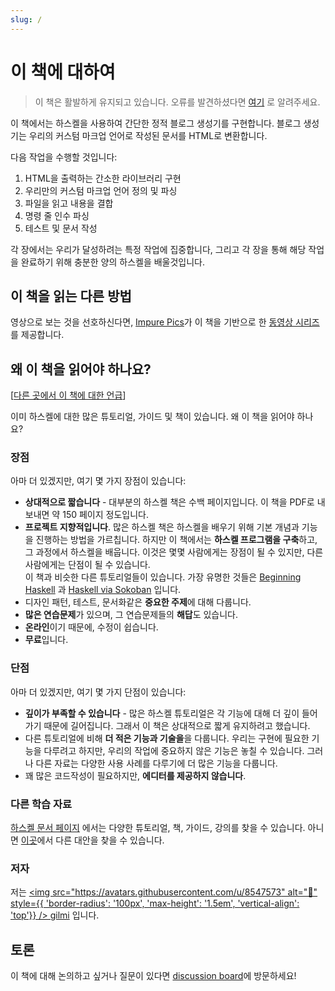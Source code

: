 ```yaml
---
slug: /
---
```


# 이 책에 대하여

> 이 책은 활발하게 유지되고 있습니다. 오류를 발견하셨다면 [여기](https://github.com/soupi/learn-haskell-blog-generator/issues) 로 알려주세요.

<!--
<div style="text-align: center">
  <img src="book-logo-transparent.png" alt="book logo" style="max-width: 40%">
</div>
-->

이 책에서는 하스켈을 사용하여 간단한 정적 블로그 생성기를 구현합니다.
블로그 생성기는 우리의 커스텀 마크업 언어로 작성된 문서를 HTML로 변환합니다.

다음 작업을 수행할 것입니다:

1. HTML을 출력하는 간소한 라이브러리 구현
2. 우리만의 커스텀 마크업 언어 정의 및 파싱
3. 파일을 읽고 내용을 결합
4. 명령 줄 인수 파싱
5. 테스트 및 문서 작성

각 장에서는 우리가 달성하려는 특정 작업에 집중합니다,
그리고 각 장을 통해 해당 작업을 완료하기 위해 충분한 양의 하스켈을 배울것입니다.

## 이 책을 읽는 다른 방법

영상으로 보는 것을 선호하신다면, [Impure Pics](https://impurepics.com)가 이 책을 기반으로 한
[동영상 시리즈](https://www.youtube.com/watch?v=ZL0qExCnO8g&list=PLxn_Aq3QlOQcXoHWdzxnnuGlGWNXJg43R&index=1)
를 제공합니다.

## 왜 이 책을 읽어야 하나요?

[[다른 곳에서 이 책에 대한 언급](https://github.com/soupi/learn-haskell-blog-generator/discussions/67)]

이미 하스켈에 대한 많은 튜토리얼, 가이드 및 책이 있습니다. 왜 이 책을 읽어야 하나요?

### 장점

아마 더 있겠지만, 여기 몇 가지 장점이 있습니다:

- **상대적으로 짧습니다** - 대부분의 하스켈 책은 수백 페이지입니다.
  이 책을 PDF로 내보내면 약 150 페이지 정도입니다.
- **프로젝트 지향적입니다**. 많은 하스켈 책은 하스켈을 배우기 위해 기본 개념과 기능을 진행하는 방법을 가르칩니다.
  하지만 이 책에서는 **하스켈 프로그램을 구축**하고, 그 과정에서 하스켈을 배웁니다.
  이것은 몇몇 사람에게는 장점이 될 수 있지만, 다른 사람에게는 단점이 될 수 있습니다.<br/>
  이 책과 비슷한 다른 튜토리얼들이 있습니다. 가장 유명한 것들은
  [Beginning Haskell](https://www.apress.com/gp/book/9781430262510#otherversion=9781430262503)
  과 [Haskell via Sokoban](https://haskell-via-sokoban.nomeata.de/) 입니다.
- 디자인 패턴, 테스트, 문서화같은 **중요한 주제**에 대해 다룹니다.
- **많은 연습문제**가 있으며, 그 연습문제들의 **해답**도 있습니다.
- **온라인**이기 때문에, 수정이 쉽습니다.
- **무료**입니다.

### 단점

아마 더 있겠지만, 여기 몇 가지 단점이 있습니다:

- **깊이가 부족할 수 있습니다** - 많은 하스켈 튜토리얼은 각 기능에 대해 더 깊이 들어가기 때문에 길어집니다.
  그래서 이 책은 상대적으로 짧게 유지하려고 했습니다.
- 다른 튜토리얼에 비해 **더 적은 기능과 기술을**을 다룹니다.
  우리는 구현에 필요한 기능을 다루려고 하지만, 우리의 작업에 중요하지 않은 기능은 놓칠 수 있습니다.
  그러나 다른 자료는 다양한 사용 사례를 다루기에 더 많은 기능을 다룹니다.
- 꽤 많은 코드작성이 필요하지만, **에디터를 제공하지 않습니다**.

### 다른 학습 자료

[하스켈 문서 페이지](https://www.haskell.org/documentation/) 에서는 다양한 튜토리얼, 책, 가이드, 강의를 찾을 수 있습니다.
아니면 [이곳](https://github.com/soupi/haskell-study-plan#about-this-guide)에서 다른 대안을 찾을 수 있습니다.

### 저자

저는
[<img src="https://avatars.githubusercontent.com/u/8547573" alt="🐨" style={{ 'border-radius': '100px', 'max-height': '1.5em', 'vertical-align': 'top'}} /> gilmi](https://gilmi.me)
입니다.

## 토론

이 책에 대해 논의하고 싶거나 질문이 있다면 [discussion board](https://github.com/soupi/learn-haskell-blog-generator/discussions)에 방문하세요!
